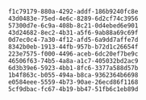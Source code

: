 
                f1c79179-880a-4292-addf-186b9240fc8e
                43d0483e-75ed-4e6c-8289-6d2cf74c3956
                57300d7e-6c9a-408b-8c21-0d4ebed6e901
                43d24682-8ec2-4b31-a5f6-9ab88a69c69f
                0d7ec0c4-7a30-4f12-afd5-6a9dd7affe7d
                8342b0eb-1913-44fb-957b-b72d1c26654f
                223e7575-f000-4496-aceb-6dc20ef7be9c
                46506f63-74b5-4a8a-a1c7-405032bd2ac9
                6d3b39e6-5923-4bb1-8fc6-3377a588d57b
                1b4f863c-b055-494a-b8ca-9362364b6698
                e0584eee-5559-4b73-90ae-26ecd86f1168
                5cf9dbac-fc67-4b19-bb47-51fb6c1eb89d
                